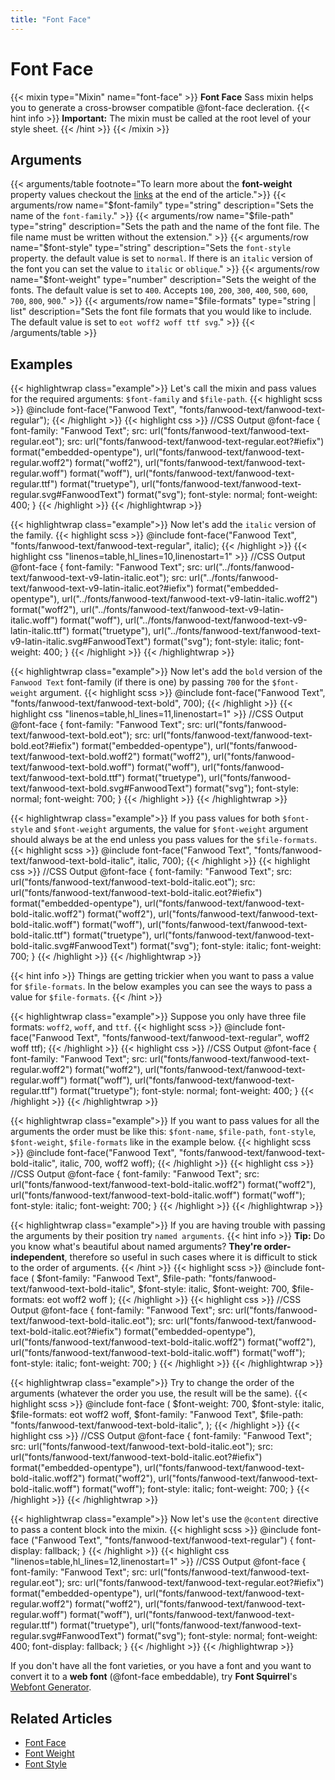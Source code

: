 ```yaml
---
title: "Font Face"
---
```


# Font Face

{{< mixin type="Mixin" name="font-face" >}}
**Font Face** Sass mixin helps you to generate a cross-browser compatible @font-face decleration.
{{< hint info >}}
**Important:** The mixin must be called at the root level of your style sheet.
{{< /hint >}}
{{< /mixin >}}

## Arguments

{{< arguments/table footnote="To learn more about the **font-weight** property values checkout the [links](#related-articles) at the end of the article.">}}
  {{< arguments/row name="$font-family" type="string" description="Sets the name of the `font-family`." >}}
  {{< arguments/row name="$file-path" type="string" description="Sets the path and the name of the font file. The file name must be written without the extension." >}}
  {{< arguments/row name="$font-style" type="string" description="Sets the `font-style` property. the default value is set to `normal`. If there is an `italic` version of the font you can set the value to `italic` or `oblique`." >}}
  {{< arguments/row name="$font-weight" type="number" description="Sets the weight of the fonts. The default value is set to `400`. Accepts `100`, `200`, `300`, `400`, `500`, `600`, `700`, `800`, `900`." >}}
  {{< arguments/row name="$file-formats" type="string | list" description="Sets the font file formats that you would like to include. The default value is set to `eot woff2 woff ttf svg`." >}}
{{< /arguments/table >}}

## Examples

{{< highlightwrap class="example">}}
Let's call the mixin and pass values for the required arguments: `$font-family` and `$file-path`.
{{< highlight scss >}}
@include font-face("Fanwood Text", "fonts/fanwood-text/fanwood-text-regular");
{{< /highlight >}}
{{< highlight css >}}
//CSS Output
@font-face {
  font-family: "Fanwood Text";
  src: url("fonts/fanwood-text/fanwood-text-regular.eot");
  src: url("fonts/fanwood-text/fanwood-text-regular.eot?#iefix") format("embedded-opentype"), 
       url("fonts/fanwood-text/fanwood-text-regular.woff2") format("woff2"), 
       url("fonts/fanwood-text/fanwood-text-regular.woff") format("woff"), 
       url("fonts/fanwood-text/fanwood-text-regular.ttf") format("truetype"), 
       url("fonts/fanwood-text/fanwood-text-regular.svg#FanwoodText") format("svg");
  font-style: normal;
  font-weight: 400;
}
{{< /highlight >}}
{{< /highlightwrap >}}

{{< highlightwrap class="example">}}
Now let's add the `italic` version of the family.
{{< highlight scss >}}
@include font-face("Fanwood Text", "fonts/fanwood-text/fanwood-text-regular", italic);
{{< /highlight >}}
{{< highlight css "linenos=table,hl_lines=10,linenostart=1" >}}
//CSS Output
@font-face {
  font-family: "Fanwood Text";
  src: url("../fonts/fanwood-text/fanwood-text-v9-latin-italic.eot");
  src: url("../fonts/fanwood-text/fanwood-text-v9-latin-italic.eot?#iefix") format("embedded-opentype"),
       url("../fonts/fanwood-text/fanwood-text-v9-latin-italic.woff2") format("woff2"), 
       url("../fonts/fanwood-text/fanwood-text-v9-latin-italic.woff") format("woff"), 
       url("../fonts/fanwood-text/fanwood-text-v9-latin-italic.ttf") format("truetype"), 
       url("../fonts/fanwood-text/fanwood-text-v9-latin-italic.svg#FanwoodText") format("svg");
  font-style: italic;
  font-weight: 400;
}
{{< /highlight >}}
{{< /highlightwrap >}}

{{< highlightwrap class="example">}}
Now let's add the `bold` version of the `Fanwood Text` font-family (if there is one) by passing `700` for the `$font-weight` argument.
{{< highlight scss >}}
@include font-face("Fanwood Text", "fonts/fanwood-text/fanwood-text-bold", 700);
{{< /highlight >}}
{{< highlight css "linenos=table,hl_lines=11,linenostart=1" >}}
//CSS Output
@font-face {
  font-family: "Fanwood Text";
  src: url("fonts/fanwood-text/fanwood-text-bold.eot");
  src: url("fonts/fanwood-text/fanwood-text-bold.eot?#iefix") format("embedded-opentype"), 
       url("fonts/fanwood-text/fanwood-text-bold.woff2") format("woff2"), 
       url("fonts/fanwood-text/fanwood-text-bold.woff") format("woff"), 
       url("fonts/fanwood-text/fanwood-text-bold.ttf") format("truetype"), 
       url("fonts/fanwood-text/fanwood-text-bold.svg#FanwoodText") format("svg");
  font-style: normal;
  font-weight: 700;
}
{{< /highlight >}}
{{< /highlightwrap >}}

{{< highlightwrap class="example">}}
If you pass values for both `$font-style` and `$font-weight` arguments, the value for `$font-weight` argument should always be at the end unless you pass values for the `$file-formats`.
{{< highlight scss >}}
@include font-face("Fanwood Text", "fonts/fanwood-text/fanwood-text-bold-italic", italic, 700);
{{< /highlight >}}
{{< highlight css >}}
//CSS Output
@font-face {
  font-family: "Fanwood Text";
  src: url("fonts/fanwood-text/fanwood-text-bold-italic.eot");
  src: url("fonts/fanwood-text/fanwood-text-bold-italic.eot?#iefix") format("embedded-opentype"), 
       url("fonts/fanwood-text/fanwood-text-bold-italic.woff2") format("woff2"), 
       url("fonts/fanwood-text/fanwood-text-bold-italic.woff") format("woff"), 
       url("fonts/fanwood-text/fanwood-text-bold-italic.ttf") format("truetype"), 
       url("fonts/fanwood-text/fanwood-text-bold-italic.svg#FanwoodText") format("svg");
  font-style: italic;
  font-weight: 700;
}
{{< /highlight >}}
{{< /highlightwrap >}}

{{< hint info >}}
Things are getting trickier when you want to pass a value for `$file-formats`. In the below examples you can see the ways to pass a value for `$file-formats`.
{{< /hint >}}

{{< highlightwrap class="example">}}
Suppose you only have three file formats: `woff2`, `woff`, and `ttf`.
{{< highlight scss >}}
@include font-face("Fanwood Text", "fonts/fanwood-text/fanwood-text-regular", woff2 woff ttf);
{{< /highlight >}}
{{< highlight css >}}
//CSS Output
@font-face {
  font-family: "Fanwood Text";
  src: url("fonts/fanwood-text/fanwood-text-regular.woff2") format("woff2"), 
       url("fonts/fanwood-text/fanwood-text-regular.woff") format("woff"), 
       url("fonts/fanwood-text/fanwood-text-regular.ttf") format("truetype");
  font-style: normal;
  font-weight: 400;
}
{{< /highlight >}}
{{< /highlightwrap >}}

{{< highlightwrap class="example">}}
If you want to pass values for all the arguments the order must be like this: `$font-name`, `$file-path`, `font-style`, `$font-weight`, `$file-formats` like in the example below.
{{< highlight scss >}}
@include font-face("Fanwood Text", "fonts/fanwood-text/fanwood-text-bold-italic", italic, 700, woff2 woff);
{{< /highlight >}}
{{< highlight css >}}
//CSS Output
@font-face {
  font-family: "Fanwood Text";
  src: url("fonts/fanwood-text/fanwood-text-bold-italic.woff2") format("woff2"), 
       url("fonts/fanwood-text/fanwood-text-bold-italic.woff") format("woff");
  font-style: italic;
  font-weight: 700;
}
{{< /highlight >}}
{{< /highlightwrap >}}

{{< highlightwrap class="example">}}
If you are having trouble with passing the arguments by their position try `named arguments`.
{{< hint info >}}
**Tip:** Do you know what's beautiful about named arguments? **They're order-independent**, therefore so useful in such cases where it is difficult to stick to the order of arguments.
{{< /hint >}}
{{< highlight scss >}}
@include font-face (
  $font-family: "Fanwood Text", 
  $file-path: "fonts/fanwood-text/fanwood-text-bold-italic",
  $font-style: italic, 
  $font-weight: 700,
  $file-formats: eot woff2 woff
);
{{< /highlight >}}
{{< highlight css >}}
//CSS Output
@font-face {
  font-family: "Fanwood Text";
  src: url("fonts/fanwood-text/fanwood-text-bold-italic.eot");
  src: url("fonts/fanwood-text/fanwood-text-bold-italic.eot?#iefix") format("embedded-opentype"), 
       url("fonts/fanwood-text/fanwood-text-bold-italic.woff2") format("woff2"), 
       url("fonts/fanwood-text/fanwood-text-bold-italic.woff") format("woff");
  font-style: italic;
  font-weight: 700;
}
{{< /highlight >}}
{{< /highlightwrap >}}

{{< highlightwrap class="example">}}
Try to change the order of the arguments (whatever the order you use, the result will be the same).
{{< highlight scss >}}
@include font-face (
  $font-weight: 700,
  $font-style: italic,
  $file-formats: eot woff2 woff, 
  $font-family: "Fanwood Text",
  $file-path: "fonts/fanwood-text/fanwood-text-bold-italic",
);
{{< /highlight >}}
{{< highlight css >}}
//CSS Output
@font-face {
  font-family: "Fanwood Text";
  src: url("fonts/fanwood-text/fanwood-text-bold-italic.eot");
  src: url("fonts/fanwood-text/fanwood-text-bold-italic.eot?#iefix") format("embedded-opentype"), 
       url("fonts/fanwood-text/fanwood-text-bold-italic.woff2") format("woff2"), 
       url("fonts/fanwood-text/fanwood-text-bold-italic.woff") format("woff");
  font-style: italic;
  font-weight: 700;
}
{{< /highlight >}}
{{< /highlightwrap >}}

{{< highlightwrap class="example">}}
Now let's use the `@content` directive to pass a content block into the mixin.
{{< highlight scss >}}
@include font-face ("Fanwood Text", "fonts/fanwood-text/fanwood-text-regular") {
  font-display: fallback;
}
{{< /highlight >}}
{{< highlight css "linenos=table,hl_lines=12,linenostart=1" >}}
//CSS Output
@font-face {
  font-family: "Fanwood Text";
  src: url("fonts/fanwood-text/fanwood-text-regular.eot");
  src: url("fonts/fanwood-text/fanwood-text-regular.eot?#iefix") format("embedded-opentype"),
       url("fonts/fanwood-text/fanwood-text-regular.woff2") format("woff2"),
       url("fonts/fanwood-text/fanwood-text-regular.woff") format("woff"),
       url("fonts/fanwood-text/fanwood-text-regular.ttf") format("truetype"),
       url("fonts/fanwood-text/fanwood-text-regular.svg#FanwoodText") format("svg");
  font-style: normal;
  font-weight: 400;
  font-display: fallback;
}
{{< /highlight >}}
{{< /highlightwrap >}}

If you don't have all the font varieties, or you have a font and you want to convert it to a **web font** (@font-face embeddable), try **Font Squirrel**'s [Webfont Generator](https://www.fontsquirrel.com/tools/webfont-generator).

## Related Articles
* [Font Face](https://developer.mozilla.org/en-US/docs/Web/CSS/@font-face)  
* [Font Weight](https://developer.mozilla.org/en-US/docs/Web/CSS/font-weight)
* [Font Style](https://developer.mozilla.org/en-US/docs/Web/CSS/font-style)





